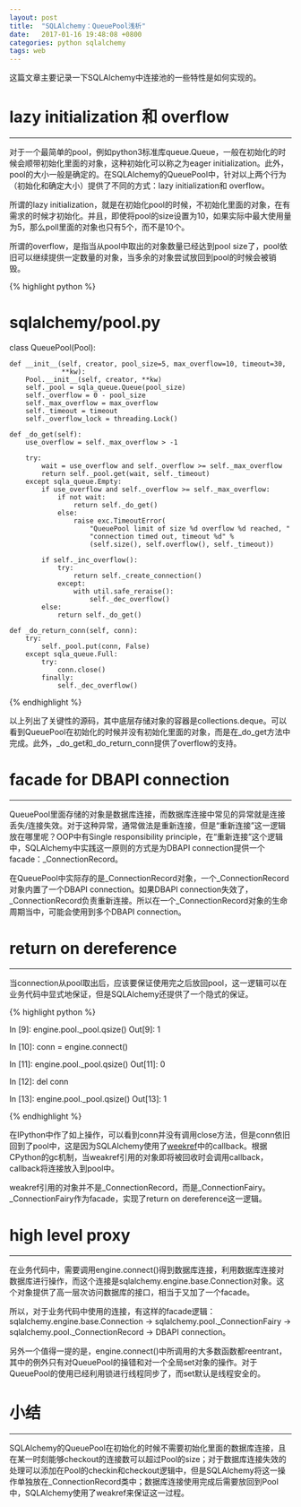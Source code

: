 ```yaml
---
layout: post
title:  "SQLAlchemy：QueuePool浅析"
date:   2017-01-16 19:48:08 +0800
categories: python sqlalchemy
tags: web
---
```



这篇文章主要记录一下SQLAlchemy中连接池的一些特性是如何实现的。

# lazy initialization 和 overflow

---

对于一个最简单的pool，例如python3标准库queue.Queue，一般在初始化的时候会顺带初始化里面的对象，这种初始化可以称之为eager initialization。此外，pool的大小一般是确定的。在SQLAlchemy的QueuePool中，针对以上两个行为（初始化和确定大小）提供了不同的方式：lazy initialization和 overflow。

所谓的lazy initialization，就是在初始化pool的时候，不初始化里面的对象，在有需求的时候才初始化。并且，即使将pool的size设置为10，如果实际中最大使用量为5，那么poll里面的对象也只有5个，而不是10个。

所谓的overflow，是指当从pool中取出的对象数量已经达到pool size了，pool依旧可以继续提供一定数量的对象，当多余的对象尝试放回到pool的时候会被销毁。

{% highlight python %}
# sqlalchemy/pool.py

class QueuePool(Pool):

    def __init__(self, creator, pool_size=5, max_overflow=10, timeout=30,
                 **kw):
        Pool.__init__(self, creator, **kw)
        self._pool = sqla_queue.Queue(pool_size)
        self._overflow = 0 - pool_size
        self._max_overflow = max_overflow
        self._timeout = timeout
        self._overflow_lock = threading.Lock()
        
    def _do_get(self):
        use_overflow = self._max_overflow > -1

        try:
            wait = use_overflow and self._overflow >= self._max_overflow
            return self._pool.get(wait, self._timeout)
        except sqla_queue.Empty:
            if use_overflow and self._overflow >= self._max_overflow:
                if not wait:
                    return self._do_get()
                else:
                    raise exc.TimeoutError(
                        "QueuePool limit of size %d overflow %d reached, "
                        "connection timed out, timeout %d" %
                        (self.size(), self.overflow(), self._timeout))

            if self._inc_overflow():
                try:
                    return self._create_connection()
                except:
                    with util.safe_reraise():
                        self._dec_overflow()
            else:
                return self._do_get()

    def _do_return_conn(self, conn):
        try:
            self._pool.put(conn, False)
        except sqla_queue.Full:
            try:
                conn.close()
            finally:
                self._dec_overflow()

{% endhighlight %}

以上列出了关键性的源码，其中底层存储对象的容器是collections.deque。可以看到QueuePool在初始化的时候并没有初始化里面的对象，而是在_do_get方法中完成。此外，_do_get和_do_return_conn提供了overflow的支持。

# facade for DBAPI connection

---

QueuePool里面存储的对象是数据库连接，而数据库连接中常见的异常就是连接丢失/连接失效。对于这种异常，通常做法是重新连接，但是“重新连接”这一逻辑放在哪里呢？OOP中有Single responsibility principle，在“重新连接”这个逻辑中，SQLAlchemy中实践这一原则的方式是为DBAPI connection提供一个facade：_ConnectionRecord。

在QueuePool中实际存的是_ConnectionRecord对象，一个_ConnectionRecord对象内置了一个DBAPI connection。如果DBAPI connection失效了，_ConnectionRecord负责重新连接。所以在一个_ConnectionRecord对象的生命周期当中，可能会使用到多个DBAPI connection。

# return on dereference

---

当connection从pool取出后，应该要保证使用完之后放回pool，这一逻辑可以在业务代码中显式地保证，但是SQLAlchemy还提供了一个隐式的保证。

{% highlight python %}

In [9]: engine.pool._pool.qsize()
Out[9]: 1

In [10]: conn = engine.connect()

In [11]: engine.pool._pool.qsize()
Out[11]: 0

In [12]: del conn

In [13]: engine.pool._pool.qsize()
Out[13]: 1

{% endhighlight %}

在IPython中作了如上操作，可以看到conn并没有调用close方法，但是conn依旧回到了pool中，这是因为SQLAlchemy使用了[weekref][weekref]中的callback。根据CPython的gc机制，当weakref引用的对象即将被回收时会调用callback，callback将连接放入到pool中。

weakref引用的对象并不是_ConnectionRecord，而是_ConnectionFairy。_ConnectionFairy作为facade，实现了return on dereference这一逻辑。

# high level proxy

---

在业务代码中，需要调用engine.connect()得到数据库连接，利用数据库连接对数据库进行操作，而这个连接是sqlalchemy.engine.base.Connection对象。这个对象提供了高一层次访问数据库的接口，相当于又加了一个facade。

所以，对于业务代码中使用的连接，有这样的facade逻辑：sqlalchemy.engine.base.Connection -> sqlalchemy.pool._ConnectionFairy -> sqlalchemy.pool._ConnectionRecord -> DBAPI connection。

另外一个值得一提的是，engine.connect()中所调用的大多数函数都reentrant，其中的例外只有对QueuePool的操错和对一个全局set对象的操作。对于QueuePool的使用已经利用锁进行线程同步了，而set默认是线程安全的。

# 小结

---

SQLAlchemy的QueuePool在初始化的时候不需要初始化里面的数据库连接，且在某一时刻能够checkout的连接数可以超过Pool的size；对于数据库连接失效的处理可以添加在Pool的checkin和checkout逻辑中，但是SQLAlchemy将这一操作单独放在_ConnectionRecord类中；数据库连接使用完成后需要放回到Pool中，SQLAlchemy使用了weakref来保证这一过程。

[weekref]: https://docs.python.org/3.6/library/weakref.html
